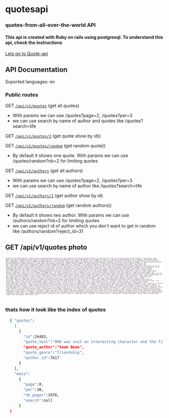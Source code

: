 # quotesapi
### quotes-from-all-over-the-world API
#### This api is created with Ruby on rails using postgresql. To understand this api, check the instructions

[Lets go to Quote-api](https://quotes-from-all-over-the-world.herokuapp.com/api/v1/quotes)

## API Documentation

Suported languages: en

### Public routes

GET [`/api/v1/quotes`](https://quotes-from-all-over-the-world.herokuapp.com/api/v1/quotes) (get all quotes)
 - With params we can use /quotes?page=2, /quotes?per=3
 - we can use search by name of author and quotes like /quotes?search=life

GET [`/api/v1/quotes/2`](https://quotes-from-all-over-the-world.herokuapp.com/api/v1/quotes/2) (get quote show by id))

GET [`/api/v1/quotes/random`](https://quotes-from-all-over-the-world.herokuapp.com/api/v1/quotes/random) (get random quote))
  - By default it shows one quote. With params we can use /quotes/random?nb=2 for limiting quotes

GET [`/api/v1/authors`](https://quotes-from-all-over-the-world.herokuapp.com/api/v1/authors) (get all authors)
 - With params we can use /quotes?page=2, /quotes?per=3
 - we can use search by name of author like /quotes?search=life

GET [`/api/v1/authors/1`](https://quotes-from-all-over-the-world.herokuapp.com/api/v1/authors/1) (get author show by id)

GET [`/api/v1/authors/random`](https://quotes-from-all-over-the-world.herokuapp.com/api/v1/authors/random) (get random authors))
  - By default it shows two author. With params we can use /authors/random?nb=2 for limiting quotes
  - we can use reject id of author which you don't want to get in random like /authors/random?reject_id=31


## GET /api/v1/quotes photo

![A test image](quote-api.png)

### thats how it look like the index of quotes

```sh
  { "quotes":
    [
      {
        "id":24483,
        "quote_text":"006 was such an interesting character and the film really explored his friendship with Bond and how it all went wrong, so it was a very personal journey for both characters.",
        "quote_author":"Sean Bean",
        "quote_genre":"friendship",
        "author_id":7617
      }
    ],
    "meta":
      {
        "page":0,
        "per":30,
        "nb_pages":1976,
        "search":null
      }
  }
```
